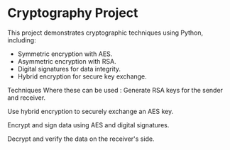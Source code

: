 # Cryptography Project

This project demonstrates cryptographic techniques using Python, including:
- Symmetric encryption with AES.
- Asymmetric encryption with RSA.
- Digital signatures for data integrity.
- Hybrid encryption for secure key exchange.

Techniques Where these can be used :
  Generate RSA keys for the sender and receiver.
  
  Use hybrid encryption to securely exchange an AES key.
  
  Encrypt and sign data using AES and digital signatures.
  
  Decrypt and verify the data on the receiver's side.
